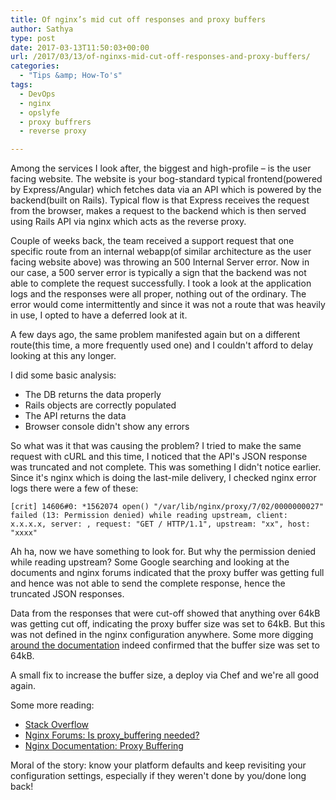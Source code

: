 ```yaml
---
title: Of nginx’s mid cut off responses and proxy buffers
author: Sathya
type: post
date: 2017-03-13T11:50:03+00:00
url: /2017/03/13/of-nginxs-mid-cut-off-responses-and-proxy-buffers/
categories:
  - "Tips &amp; How-To's"
tags:
  - DevOps
  - nginx
  - opslyfe
  - proxy buffrers
  - reverse proxy

---
```

Among the services I look after, the biggest and high-profile &#8211; is the user facing website. The website is your bog-standard typical frontend(powered by Express/Angular) which fetches data via an API which is powered by the backend(built on Rails). Typical flow is that Express receives the request from the browser, makes a request to the backend which is then served using Rails API via nginx which acts as the reverse proxy.

<!--more-->

Couple of weeks back, the team received a support request that one specific route from an internal webapp(of similar architecture as the user facing website above) was throwing an 500 Internal Server error. Now in our case, a 500 server error is typically a sign that the backend was not able to complete the request successfully. I took a look at the application logs and the responses were all proper, nothing out of the ordinary. The error would come intermittently and since it was not a route that was heavily in use, I opted to have a deferred look at it.

A few days ago, the same problem manifested again but on a different route(this time, a more frequently used one) and I couldn't afford to delay looking at this any longer.

I did some basic analysis:

  * The DB returns the data properly
  * Rails objects are correctly populated
  * The API returns the data
  * Browser console didn't show any errors

So what was it that was causing the problem? I tried to make the same request with cURL and this time, I noticed that the API's JSON response was truncated and not complete. This was something I didn't notice earlier. Since it's nginx which is doing the last-mile delivery, I checked nginx error logs there were a few of these:

`[crit] 14606#0: *1562074 open() "/var/lib/nginx/proxy/7/02/0000000027" failed (13: Permission denied) while reading upstream, client: x.x.x.x, server: , request: "GET / HTTP/1.1", upstream: "xx", host: "xxxx"`

Ah ha, now we have something to look for. But why the permission denied while reading upstream? Some Google searching and looking at the documents and nginx forums indicated that the proxy buffer was getting full and hence was not able to send the complete response, hence the truncated JSON responses.

Data from the responses that were cut-off showed that anything over 64kB was getting cut off, indicating the proxy buffer size was set to 64kB. But this was not defined in the nginx configuration anywhere. Some more digging <a href="https://nginx.org/en/docs/http/ngx_http_proxy_module.html#proxy_buffers" target="_blank" rel="noopener noreferrer">around the documentation</a> indeed confirmed that the buffer size was set to 64kB.

A small fix to increase the buffer size, a deploy via Chef and we're all good again.

Some more reading:

  * <a href="https://stackoverflow.com/questions/10557927/server-response-gets-cut-off-half-way-through" target="_blank" rel="noopener noreferrer">Stack Overflow</a>
  * <a href="https://forum.nginx.org/read.php?2,223845,223929#msg-223929" target="_blank" rel="noopener noreferrer">Nginx Forums: Is proxy_buffering needed?</a>
  * <a href="https://nginx.org/en/docs/http/ngx_http_proxy_module.html#proxy_buffering" target="_blank" rel="noopener noreferrer">Nginx Documentation: Proxy Buffering</a>

Moral of the story: know your platform defaults and keep revisiting your configuration settings, especially if they weren't done by you/done long back!

&nbsp;
